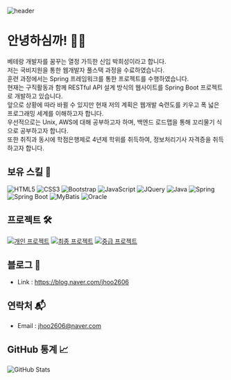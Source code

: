 <!-- Header -->
![header](https://capsule-render.vercel.app/api?type=waving&color=timeGradient&text=어서오고~%20&animation=twinkling&fontSize=35&fontAlignY=40&fontAlign=70&height=250)


<!-- Introduction -->
# 안녕하심까! ✋🏻

베테랑 개발자를 꿈꾸는 열정 가득한 신입 박희성이라고 합니다.  
저는 국비지원을 통한 웹개발자 풀스택 과정을 수료하였습니다.  
훈련 과정에서는 Spring 프레임워크를 통한 프로젝트를 수행하였습니다.  
현재는 구직활동과 함께 RESTful API 설계 방식의 웹사이트를 Spring Boot 프로젝트로 개발하고 있습니다.  
앞으로 상황에 따라 바뀔 수 있지만 현재 저의 계획은 웹개발 숙련도를 키우고 폭 넓은 프로그래밍 세계를 이해하고자 합니다.  
우선적으로는 Unix, AWS에 대해 공부하고자 하며, 백엔드 로드맵을 통해 꼬리물기 식으로 공부하고자 합니다.  
또한 취직과 동시에 학점은행제로 4년제 학위를 취득하여, 정보처리기사 자격증을 취득하고자 합니다.

<!-- Tech Stack -->
## 보유 스킬 🚀
![HTML5](https://img.shields.io/badge/-HTML5-E34F26?style=flat-square&logo=html5&logoColor=white&labelColor=E34F26) ![CSS3](https://img.shields.io/badge/-CSS3-1572B6?style=flat-square&logo=css3&logoColor=white&labelColor=1572B6) ![Bootstrap](https://img.shields.io/badge/-Bootstrap-563D7C?style=flat-square&logo=bootstrap&logoColor=white&labelColor=563D7C)
![JavaScript](https://img.shields.io/badge/-JavaScript-F7DF1E?style=flat-square&logo=javascript&logoColor=white&labelColor=F7DF1E) ![JQuery](https://img.shields.io/badge/-JQuery-0769AD?style=flat-square&logo=jquery&logoColor=white&labelColor=0769AD) ![Java](https://img.shields.io/badge/-Java-007396?style=flat-square&logo=java&logoColor=white&labelColor=007396) ![Spring](https://img.shields.io/badge/-Spring-6DB33F?style=flat-square&logo=spring&logoColor=white&labelColor=6DB33F) ![Spring Boot](https://img.shields.io/badge/-Spring%20Boot-6DB33F?style=flat-square&logo=spring-boot&logoColor=white&labelColor=6DB33F) ![MyBatis](https://img.shields.io/badge/-MyBatis-000000?style=flat-square&logo=mybatis&logoColor=white&labelColor=000000) ![Oracle](https://img.shields.io/badge/-Oracle-F80000?style=flat-square&logo=oracle&logoColor=white&labelColor=F80000)

<!-- Projects -->
## 프로젝트 🛠️
[![개인 프로젝트](https://img.shields.io/badge/개인%20프로젝트-239120?style=for-the-badge&logo=github&logoColor=white&labelColor=#FFCC66)](https://github.com/yourusername/project1)
[![최종 프로젝트](https://img.shields.io/badge/최종%20프로젝트-239120?style=for-the-badge&logo=github&logoColor=white&labelColor=#3399FF)](https://github.com/yourusername/project2)
[![중급 프로젝트](https://img.shields.io/badge/중급%20프로젝트-239120?style=for-the-badge&logo=github&logoColor=white&labelColor=#FF6666)](https://github.com/yourusername/project3)

<!-- Blog -->
## 블로그 🧾
- Link : https://blog.naver.com/jhoo2606

<!-- Contact -->
## 연락처 📬
- Email : [jhoo2606@naver.com](mailto:jhoo2606@naver.com)  
  

<!-- GitHub Stats -->
## GitHub 통계 📈
![GitHub Stats](https://github-readme-stats.vercel.app/api?username=bakisung&show_icons=true&count_private=true&theme=radical)
